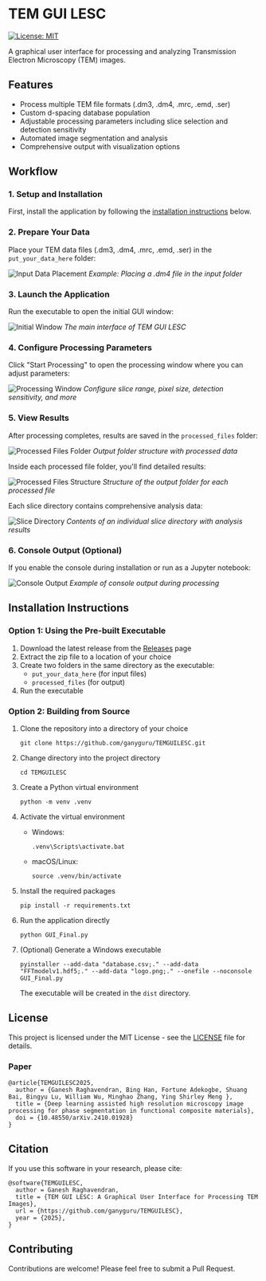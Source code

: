 # TEM GUI LESC

[![License: MIT](https://img.shields.io/badge/License-MIT-yellow.svg)](https://opensource.org/licenses/MIT)

A graphical user interface for processing and analyzing Transmission Electron Microscopy (TEM) images.

## Features

- Process multiple TEM file formats (.dm3, .dm4, .mrc, .emd, .ser)
- Custom d-spacing database population
- Adjustable processing parameters including slice selection and detection sensitivity
- Automated image segmentation and analysis
- Comprehensive output with visualization options

## Workflow

### 1. Setup and Installation

First, install the application by following the [installation instructions](#installation-instructions) below.

### 2. Prepare Your Data

Place your TEM data files (.dm3, .dm4, .mrc, .emd, .ser) in the `put_your_data_here` folder:

![Input Data Placement](images/Input_Data.png)
*Example: Placing a .dm4 file in the input folder*

### 3. Launch the Application

Run the executable to open the initial GUI window:

![Initial Window](images/Initial_window.png)
*The main interface of TEM GUI LESC*

### 4. Configure Processing Parameters

Click "Start Processing" to open the processing window where you can adjust parameters:

![Processing Window](images/Processing_window.png)
*Configure slice range, pixel size, detection sensitivity, and more*

### 5. View Results

After processing completes, results are saved in the `processed_files` folder:

![Processed Files Folder](images/Processed_Files.png)
*Output folder structure with processed data*

Inside each processed file folder, you'll find detailed results:

![Processed Files Structure](images/Processed_Files_in.png)
*Structure of the output folder for each processed file*

Each slice directory contains comprehensive analysis data:

![Slice Directory](images/Slice_directory.png)
*Contents of an individual slice directory with analysis results*

### 6. Console Output (Optional)

If you enable the console during installation or run as a Jupyter notebook:

![Console Output](images/Console_output.png)
*Example of console output during processing*

## Installation Instructions

### Option 1: Using the Pre-built Executable

1. Download the latest release from the [Releases](https://github.com/ganyguru/TEMGUILESC/releases) page
2. Extract the zip file to a location of your choice
3. Create two folders in the same directory as the executable:
   - `put_your_data_here` (for input files)
   - `processed_files` (for output)
4. Run the executable

### Option 2: Building from Source

1. Clone the repository into a directory of your choice
   ```
   git clone https://github.com/ganyguru/TEMGUILESC.git
   ```

2. Change directory into the project directory
   ```
   cd TEMGUILESC
   ```

3. Create a Python virtual environment
   ```
   python -m venv .venv
   ```

4. Activate the virtual environment
   - Windows:
     ```
     .venv\Scripts\activate.bat
     ```
   - macOS/Linux:
     ```
     source .venv/bin/activate
     ```

5. Install the required packages
   ```
   pip install -r requirements.txt
   ```

6. Run the application directly
   ```
   python GUI_Final.py
   ```

7. (Optional) Generate a Windows executable
   ```
   pyinstaller --add-data "database.csv;." --add-data "FFTmodelv1.hdf5;." --add-data "logo.png;." --onefile --noconsole GUI_Final.py
   ```
   The executable will be created in the `dist` directory.

## License

This project is licensed under the MIT License - see the [LICENSE](LICENSE) file for details.

### Paper
```
@article{TEMGUILESC2025,
  author = {Ganesh Raghavendran, Bing Han, Fortune Adekogbe, Shuang Bai, Bingyu Lu, William Wu, Minghao Zhang, Ying Shirley Meng },
  title = {Deep learning assisted high resolution microscopy image processing for phase segmentation in functional composite materials},
  doi = {10.48550/arXiv.2410.01928}
}
```

## Citation

If you use this software in your research, please cite:

```
@software{TEMGUILESC,
  author = Ganesh Raghavendran,
  title = {TEM GUI LESC: A Graphical User Interface for Processing TEM Images},
  url = {https://github.com/ganyguru/TEMGUILESC},
  year = {2025},
}
```

## Contributing

Contributions are welcome! Please feel free to submit a Pull Request.
